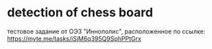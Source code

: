 # detection of chess board
 тестовое задание от ОЭЗ "Иннополис", расположенное по ссылке: https://myte.me/tasks/iSjM6q395Q9SphPPtGrx
